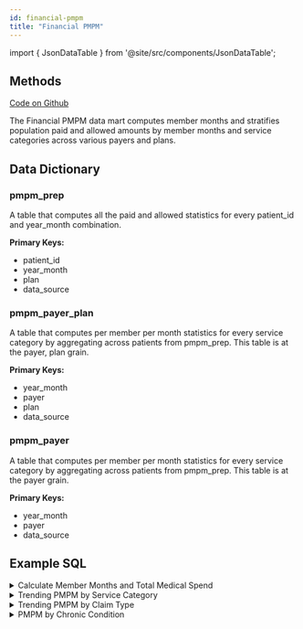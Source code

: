```yaml
---
id: financial-pmpm
title: "Financial PMPM"
---
```


import { JsonDataTable } from '@site/src/components/JsonDataTable';

## Methods

[Code on Github](https://github.com/tuva-health/tuva/tree/main/models/financial_pmpm)

The Financial PMPM data mart computes member months and stratifies population paid and allowed amounts by member months and service categories across various payers and plans.

## Data Dictionary

### pmpm_prep

A table that computes all the paid and allowed statistics for every patient_id and year_month combination.

**Primary Keys:**
  * patient_id 
  * year_month
  * plan 
  * data_source

<JsonDataTable jsonPath="nodes.model\.the_tuva_project\.financial_pmpm__pmpm_prep.columns" />

### pmpm_payer_plan

A table that computes per member per month statistics for every service category by aggregating across patients from pmpm_prep. This table is at the payer, plan grain.

**Primary Keys:**
  * year_month 
  * payer 
  * plan 
  * data_source

<JsonDataTable jsonPath="nodes.model\.the_tuva_project\.financial_pmpm__pmpm_payer_plan.columns" />

### pmpm_payer

A table that computes per member per month statistics for every service category by aggregating across patients from pmpm_prep. This table is at the payer grain.

**Primary Keys:**
  * year_month 
  * payer
  * data_source

<JsonDataTable jsonPath="nodes.model\.the_tuva_project\.financial_pmpm__pmpm_payer.columns" />

## Example SQL

<details>
  <summary>Calculate Member Months and Total Medical Spend</summary>

```sql
select
      data_source
    , year_month
    , cast(sum(medical_paid) as decimal(18,2)) as medical_paid
    , count(*) as member_months
    , cast(sum(medical_paid)/count(*) as decimal(18,2)) as pmpm
from financial_pmpm.pmpm_prep
group by
      data_source
    , year_month
order by
      data_source
    , year_month;
```
</details>

<details>
  <summary>Trending PMPM by Service Category</summary>

The pmpm table already breaks out pmpm by service category and groups it at the member month level.

```sql
select *
from financial_pmpm.pmpm_payer
order by year_month;
```
</details>

<details>
  <summary>Trending PMPM by Claim Type</summary>

Here we calculate PMPM manually by counting member months and joining payments by claim type to them.

```sql
with member_month as (
    select
          data_source
        , year_month
        , count(*) as member_months
    from financial_pmpm.member_months
    group by
          data_source
        , year_month
)

, medical_claims as (
    select
          mc.data_source
        , to_char(claim_start_date, 'YYYYMM') AS year_month
        , claim_type
        , cast(sum(paid_amount) as decimal(18,2)) AS paid_amount
    from core.medical_claim mc
        inner join financial_pmpm.member_months mm
            on mc.patient_id = mm.patient_id
            and mc.data_source = mm.data_source
            and to_char(mc.claim_start_date, 'YYYYMM') = mm.year_month
    group by
          mc.data_source
        , to_char(claim_start_date, 'YYYYMM')
        , claim_type
)

select
      member_month.data_source
    , member_month.year_month
    , medical_claims.claim_type
    , medical_claims.paid_amount
    , member_month.member_months
    , cast(medical_claims.paid_amount / member_month.member_months as decimal(18,2)) as pmpm_claim_type
from member_month
    left join medical_claims
        on member_month.data_source = medical_claims.data_source
        and member_month.year_month = medical_claims.year_month
order by
      member_month.data_source
    , member_month.year_month
    , medical_claims.claim_type;
```
</details>


<details>
  <summary>PMPM by Chronic Condition</summary>

Here we calculate PMPM by chronic condition. Since members can and do have more than one chronic condition, payments and members months are duplicated. This is useful for comparing spend across chronic conditions, but should be used with caution given the duplication across conditions.

```sql
with chronic_condition_members as (
    select distinct patient_id
    from chronic_conditions.tuva_chronic_conditions_long
)

, chronic_conditions as (
    select
          patient_id
        , condition
    from chronic_conditions.tuva_chronic_conditions_long

    union

    select
          p.patient_id
        , 'No Chronic Conditions' as Condition
    from core.patient p
        left join chronic_condition_members ccm
            on p.patient_id=ccm.patient_id
    where ccm.patient_id is null
)

, medical_claims as (
    select
          mc.data_source
        , mc.patient_id
        , to_char(claim_start_date, 'YYYYMM') AS year_month
        , cast(sum(paid_amount) as decimal(18,2)) AS paid_amount
    from core.medical_claim mc
        inner join financial_pmpm.member_months mm
            on mc.patient_id = mm.patient_id
            and mc.data_source = mm.data_source
            and to_char(mc.claim_start_date, 'YYYYMM') = mm.year_month
    group by
          mc.data_source
        , mc.patient_id
        , to_char(claim_start_date, 'YYYYMM')
)

select
      mm.data_source
    , mm.year_month
    , cc.condition
    , count(*) as member_months
    , sum(mc.paid_amount) as paid_amount
    , cast(sum(mc.paid_amount) / count(*) as decimal(18,2)) as medical_pmpm
from financial_pmpm.member_months mm
    left join chronic_conditions cc
        on mm.patient_id = cc.patient_id
    left join medical_claims mc
        on mm.patient_id = mc.patient_id
        and mm.year_month = mc.year_month
        and mm.data_source = mc.data_source
group by
      mm.data_source
    , mm.year_month
    , cc.condition
order by member_months desc;
```
</details>